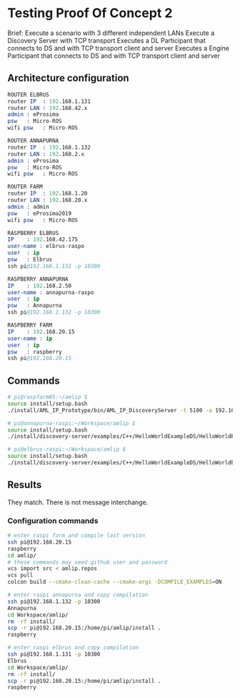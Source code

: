 
# Testing Proof Of Concept 2

Brief:
Execute a scenario with 3 different independent LANs
Execute a Discovery Server with TCP transport
Executes a DL Participant that connects to DS and with TCP transport client and server
Executes a Engine Participant that connects to DS and with TCP transport client and server

## Architecture configuration

```s
ROUTER ELBRUS
router IP  : 192.168.1.131
router LAN : 192.168.42.x
admin : eProsima
psw   : Micro-ROS
wifi psw   : Micro-ROS

ROUTER ANNAPURNA
router IP  : 192.168.1.132
router LAN : 192.168.2.x
admin : eProsima
psw   : Micro-ROS
wifi psw   : Micro-ROS

ROUTER FARM
router IP  : 192.168.1.20
router LAN : 192.168.20.x
admin : admin
psw   : eProsima2019
wifi psw   : Micro-ROS

RASPBERRY ELBRUS
IP    : 192.168.42.175
user-name : elbrus-raspo
user  : ip
psw   : Elbrus
ssh pi@192.168.1.131 -p 10300

RASPBERRY ANNAPURNA
IP    : 192.168.2.50
user-name : annapurna-raspo
user  : ip
psw   : Annapurna
ssh pi@192.168.1.132 -p 10300

RASPBERRY FARM
IP    : 192.168.20.15
user-name : ip
user  : ip
psw   : raspberry
ssh pi@192.168.20.15
```

## Commands

```sh
# pi@raspfarm05:~/amlip $
source install/setup.bash
./install/AML_IP_Prototype/bin/AML_IP_DiscoveryServer -t 5100 -a 192.168.20.15 --time 30

# pi@annapurna-raspi:~/Workspace/amlip $
source install/setup.bash
./install/discovery-server/examples/C++/HelloWorldExampleDS/HelloWorldExampleDS publisher --tcp --ip=192.168.20.15:5250 --wan=192.168.1.132 -c 100

# pi@elbrus-raspi:~/Workspace/amlip $
source install/setup.bash
./install/discovery-server/examples/C++/HelloWorldExampleDS/HelloWorldExampleDS subscriber --tcp --ip=192.168.20.15:5250 --wan=192.168.1.131
```

## Results

They match.
There is not message interchange.

### Configuration commands

```bash
# enter raspi farm and compile last version
ssh pi@192.168.20.15
raspberry
cd amlip/
# these commands may need github user and password
vcs import src < amlip.repos
vcs pull
colcon build --cmake-clean-cache --cmake-args -DCOMPILE_EXAMPLES=ON

# enter raspi annapurna and copy compilation
ssh pi@192.168.1.132 -p 10300
Annapurna
cd Workspace/amlip/
rm -rf install/
scp -r pi@192.168.20.15:/home/pi/amlip/install .
raspberry

# enter raspi elbrus and copy compilation
ssh pi@192.168.1.131 -p 10300
Elbrus
cd Workspace/amlip/
rm -rf install/
scp -r pi@192.168.20.15:/home/pi/amlip/install .
raspberry
```

